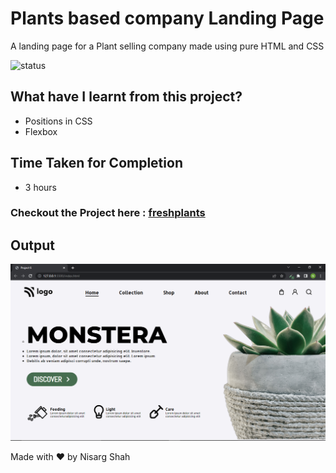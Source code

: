 # Plants based company Landing Page
A landing page for a Plant selling company made using pure HTML and CSS

![status](https://img.shields.io/badge/status-ongoing-green)

## What have I learnt from this project?
- Positions in CSS
- Flexbox

## Time Taken for Completion
- 3 hours

### Checkout the Project here : [freshplants](https://freshplants.netlify.app/)

## Output
![output](output.png)

Made with ❤️ by Nisarg Shah


